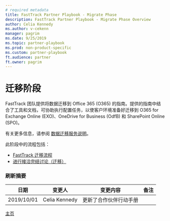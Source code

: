```yaml
---
# required metadata
title: FastTrack Partner Playbook - Migrate Phase
description: FastTrack Partner Playbook - Migrate Phase Overview
author: Celia Kennedy
ms.author: v-cekenn
manager: pagrim
ms.date: 9/25/2019
ms.topic: partner-playbook
ms.prod: non-product-specific
ms.custom: partner-playbook
ft.audience: partner
ft.owner: pagrim
---
```


# 迁移阶段

FastTrack 团队提供将数据迁移到 Office 365 (O365) 的指南。提供的指南中结合了工具和文档，可协助执行配置任务，以使客户环境准备好迁移到 O365 for Exchange Online (EXO)、OneDrive for Business (OdfB) 和 SharePoint Online (SPO)。

有关更多信息，请参阅 [数据迁移服务说明](https://docs.microsoft.com/en-us/fasttrack/o365-data-migration)。

此阶段中的流程包括：

- [FastTrack 迁移流程](migrate-migration-partner-sc.md)
- [进行接洽完结讨论（迁移）](migrate-conduct-engagement-completion-discussion-partner-sc.md)

### 刷新摘要

|日期|变更人|变更内容|备注|
|---------|---------------|----------------------------|-------------|
|2019/10/01| Celia Kennedy| 更新了合作伙伴行动手册| |

[主页](http://partner-docs.microsoft.com)
